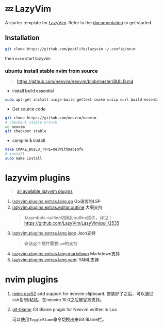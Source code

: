 # 💤 LazyVim

A starter template for [LazyVim](https://github.com/LazyVim/LazyVim).
Refer to the [documentation](https://lazyvim.github.io/installation) to get started.

## Installation

```bash
git clone https://github.com/poetlife/lazyvim ~/.config/nvim
```

then `nvim` start lazyvim

### ubuntu install stable nvim from source

> https://github.com/neovim/neovim/blob/master/BUILD.md

- install build essential
```bash
sudo apt-get install ninja-build gettext cmake unzip curl build-essential
```

- Get source code
```bash
git clone https://github.com/neovim/neovim
# checkout stable branch
cd neovim
git checkout stable
```

- compile & install
```bash
make CMAKE_BUILD_TYPE=RelWithDebInfo
# install
sudo make install
```


# lazyvim plugins

> [all available lazyvim plugins](https://www.lazyvim.org/plugins)

1. [lazyvim.plugins.extras.lang.go](https://www.lazyvim.org/extras/lang/go) Go语言的LSP
2. [lazyvim.plugins.extras.editor.outline](https://www.lazyvim.org/extras/editor/outline) 大纲支持
    > 从symbols-outline切换到outline插件，详见：https://github.com/LazyVim/LazyVim/pull/2535
3. [lazyvim.plugins.extras.lang.json](https://www.lazyvim.org/extras/lang/json) Json支持
    > 安装这个插件需要`npm`的支持
4. [lazyvim.plugins.extras.lang.markdown](https://www.lazyvim.org/extras/lang/markdown) Markdown支持
5. [lazyvim.plugins.extras.lang.yaml](https://www.lazyvim.org/extras/lang/yaml) YAML支持

# nvim plugins

1. [nvim-osc52](https://github.com/ojroques/nvim-osc52) add support for neovim clipboard. 安装好了之后，可以通过ssh复制/粘贴，在neovim 10.0之后被官方支持。

2. [git-blame](https://github.com/f-person/git-blame.nvim) Git Blame plugin for Neovim written in Lua

    可以使用`ToggleBlame`命令切换出来Git Blame栏。